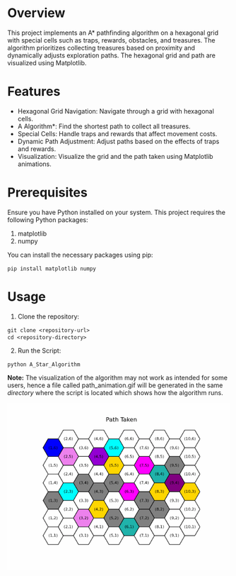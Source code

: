 # Overview
This project implements an A* pathfinding algorithm on a hexagonal grid with special cells such as traps, rewards, obstacles, and treasures. The algorithm prioritizes collecting treasures based on proximity and dynamically adjusts exploration paths. The hexagonal grid and path are visualized using Matplotlib.

# Features
- Hexagonal Grid Navigation: Navigate through a grid with hexagonal cells.
- A Algorithm*: Find the shortest path to collect all treasures.
- Special Cells: Handle traps and rewards that affect movement costs.
- Dynamic Path Adjustment: Adjust paths based on the effects of traps and rewards.
- Visualization: Visualize the grid and the path taken using Matplotlib animations.

# Prerequisites
Ensure you have Python installed on your system. This project requires the following Python packages:
1. matplotlib
2. numpy

You can install the necessary packages using pip:
```
pip install matplotlib numpy
```
# Usage
1. Clone the repository:
```
git clone <repository-url>
cd <repository-directory>
```
2. Run the Script:  
```
python A_Star_Algorithm
```

**Note:** The visualization of the algorithm may not work as intended for some users, hence a file called path_animation.gif will be generated in the same _directory_ where the script is located which shows how the algorithm runs. 

![image](path_animation.gif)

